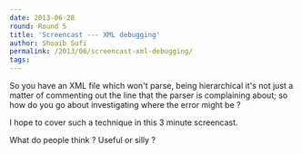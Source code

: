 ```yaml
---
date: 2013-06-28
round: Round 5
title: 'Screencast --- XML debugging'
author: Shoaib Sufi
permalink: /2013/06/screencast-xml-debugging/
tags:
---
```

So you have an XML file which won't parse, being hierarchical it's not just a matter of commenting out the line that the parser is complaining about; so how do you go about investigating where the error might be ?

I hope to cover such a technique in this 3 minute screencast.

What do people think ? Useful or silly ?
